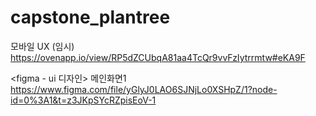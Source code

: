 # capstone_plantree

모바일 UX (임시)
https://ovenapp.io/view/RP5dZCUbqA81aa4TcQr9vvFzIytrrmtw#eKA9F

<figma - ui 디자인>
메인화면1
https://www.figma.com/file/yGlyJ0LAO6SJNjLo0XSHpZ/1?node-id=0%3A1&t=z3JKpSYcRZpisEoV-1
